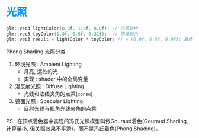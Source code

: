 # <font color=#0099ff> **光照** </font>

```c++
glm::vec3 lightColor(0.0f, 1.0f, 0.0f); // 光照颜色
glm::vec3 toyColor(1.0f, 0.5f, 0.31f);  // 物体颜色
glm::vec3 result = lightColor * toyColor; // = (0.0f, 0.5f, 0.0f); 最终看到的颜色
```

Phong Shading 光照分类 :

1. 环境光照 : Ambient Lighting
   - 月亮, 远处的光
   - 实现 : shader 中的全局变量
2. 漫反射光照 : Diffuse Lighting
   - 光线和法线夹角的点乘(`consα`)
3. 镜面光照 : Specular Lighting
   - 反射光线与视角光线夹角的点乘

PS : 在顶点着色器中实现的冯氏光照模型叫做Gouraud着色(Gouraud Shading, 计算量小, 但关照效果不平滑)，而不是冯氏着色(Phong Shading)。
